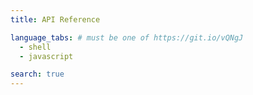 ```yaml
---
title: API Reference

language_tabs: # must be one of https://git.io/vQNgJ
  - shell
  - javascript

search: true
---
```

